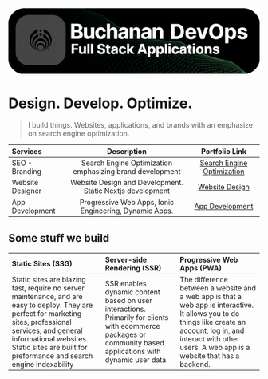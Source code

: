 ![readme-badge](https://raw.githubusercontent.com/BuchananDevOps/quick-pix/main/src/devops-portfolio/readme-bagde.png)

# Design. Develop. Optimize.

> I build things. Websites, applications, and brands with an emphasize on search engine optimization.

| Services         |                        Description                        |                                   Portfolio Link                                    |
| :--------------- | :-------------------------------------------------------: | :---------------------------------------------------------------------------------: |
| SEO - Branding   | Search Engine Optimization emphasizing brand development  | [Search Engine Optimization](https://buchanandevops.com/search-engine-optimization) |
| Website Designer | Website Design and Development. Static Nextjs development |            [Website Design](https://buchanandevops.com/website-designer)            |
| App Development  |  Progressive Web Apps, Ionic Engineering, Dynamic Apps.   |            [App Development](https://buchanandevops.com/app-development)            |

## Some stuff we build

| Static Sites (SSG)                                                                                                                                                                                                                                           | Server-side Rendering (SSR)                                                                                                                                   | Progressive Web Apps (PWA)                                                                                                                                                                                            |
| :----------------------------------------------------------------------------------------------------------------------------------------------------------------------------------------------------------------------------------------------------------- | :------------------------------------------------------------------------------------------------------------------------------------------------------------ | :-------------------------------------------------------------------------------------------------------------------------------------------------------------------------------------------------------------------- |
| Static sites are blazing fast, require no server maintenance, and are easy to deploy. They are perfect for marketing sites, professional services, and general informational websites. Static sites are built for preformance and search engine indexability | SSR enables dynamic content based on user interactions. Primarily for clients with ecommerce packages or community based applications with dynamic user data. | The difference between a website and a web app is that a web app is interactive. It allows you to do things like create an account, log in, and interact with other users. A web app is a website that has a backend. |
